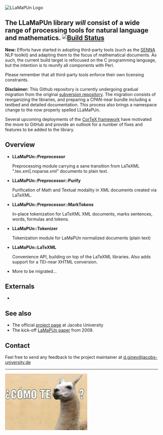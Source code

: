 <img src="doc/transparent_llama_sir.png" alt="LLaMaPUn Logo" width="400"/>

The **LLaMaPUn** library *will* consist of a wide range of processing tools for natural language and mathematics.
[![Build Status](https://secure.travis-ci.org/dginev/LLaMaPUn.png?branch=master)](http://travis-ci.org/dginev/LLaMaPUn)
---
**New:** Efforts have started in adopting third-party tools (such as the [SENNA](http://ml.nec-labs.com/senna/) NLP toolkit) and adapting them to the focus of mathematical documents. As such, the current build target is refocused on the C programming language, but the intention is to reunify all components with Perl.

Please remember that all third-party tools enforce their own licensing constraints.

**Disclaimer:** This Github repository is currently undergoing gradual migration from the original [subversion repository](https://svn.kwarc.info/repos/lamapun/lib/).
The migration consists of reorganizing the libraries, and preparing a CPAN-near bundle including a testbed and detailed documentation.
This process also brings a namespace change to the now properly spelled LLaMaPUn.

Several upcoming deployments of the [CorTeX framework](https://github.com/dginev/CorTeX) have motivated the move to GitHub
and provide an outlook for a number of fixes and features to be added to the library.

## Overview
 * **LLaMaPUn::Preprocessor**
   
   Preprocessing module carrying a sane transition from LaTeXML ".tex.xml|.noparse.xml" documents to plain text.

 * **LLaMaPUn::Preprocessor::Purify**
 
   Purification of Math and Textual modality in XML documents created via LaTeXML.

 * **LLaMaPUn::Preprocessor::MarkTokens**
 
   In-place tokenization for LaTeXML XML documents, marks sentences, words, formulas and tokens.

 * **LLaMaPUn::Tokenizer**
 
   Tokenization module for LaMaPUn normalized documents (plain text)

 * **LLaMaPUn::LaTeXML**
   
   Convenience API, building on top of the LaTeXML libraries.
   Also adds support for a TEI-near XHTML conversion.

 * More to be migrated...

## Externals
 * 
 
## See also
 * The official [project page](https://trac.kwarc.info/lamapun/) at Jacobs University 
 * The kick-off [LaMaPUn paper](http://www.kwarc.info/projects/lamapun/pubs/AST09_LaMaPUn+appendix.pdf) from 2009.
 
## Contact
Feel free to send any feedback to the project maintainer at d.ginev@jacobs-university.de

---

![A LLaMa PUn](doc/a_llama_pun.jpg)
